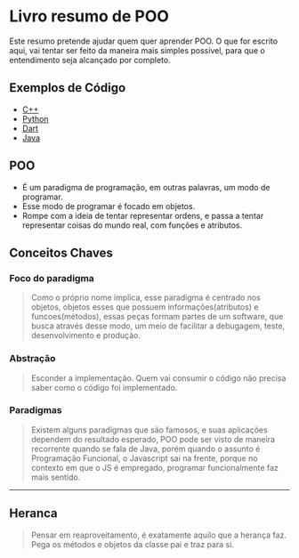 # Livro resumo de POO

 Este resumo pretende ajudar quem quer aprender POO. O que for escrito aqui, vai tentar ser feito da maneira mais simples possível, para que o entendimento seja alcançado por completo.


##  Exemplos de Código

-   [C++](https://github.com/victorhugol/livrosResumos/blob/master/poo/c%2B%2B.md)
-   [Python](https://github.com/victorhugol/livrosResumos/blob/master/poo/python.md)
-   [Dart](google.com)
-   [Java](https://github.com/victorhugol/livrosResumos/blob/master/poo/java.md)


## POO

- É um paradigma de programação, em outras palavras, um modo de programar.
- Esse modo de programar é focado em objetos.
- Rompe com a ideia de tentar representar ordens, e passa a tentar representar coisas do mundo real, com funções e atributos.

## Conceitos Chaves

### Foco do paradigma
  
> Como o próprio nome implica, esse paradigma é centrado nos objetos, objetos esses que possuem informações(atributos) e funcoes(métodos), essas peças formam partes de um software, que busca através desse modo, um meio de facilitar a debugagem, teste, desenvolvimento e produção.

### Abstração

> Esconder a implementação. Quem vai consumir o código não precisa saber como o código foi implementado.

### Paradigmas

> Existem alguns paradigmas que são famosos, e suas aplicações dependem do resultado esperado, POO pode ser visto de maneira recorrente quando se fala de Java, porém quando o assunto é Programação Funcional, o Javascript sai na frente, porque no contexto em que o JS é empregado, programar funcionalmente faz mais sentido.

---

##  Heranca

>Pensar em reaproveitamento, é exatamente aquilo que a herança faz. Pega os métodos e objetos da classe pai e traz para si.
